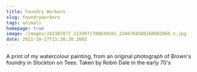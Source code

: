 ```yaml
---
title: Foundry Workers
slug: foundryworkers
tags: animals
homepage: true
image: /images/243387877_1229971780839101_2346768388260082060_n.jpg
date: 2021-10-27T15:38:20.268Z
---
```

A print of my watercolour painting, from an original photograph of Brown's foundry in Stockton on Tees. Taken by Robin Dale in the early 70's
